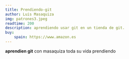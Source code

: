```yaml
---
title: Prendiendo-git
author: Luis Masaquiza
img: patrones3.jpeg
readtime: 200
description: aprendiendo usar git en un tienda de git.
buy: 
    spain: https://www.amazon.es
---
```


**aprendien git** con masaquiza toda su vida prendiendo 